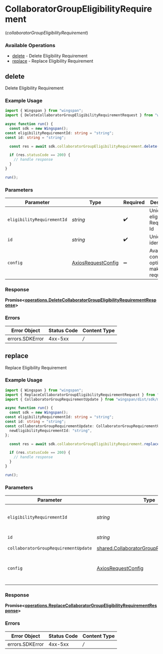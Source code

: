 # CollaboratorGroupEligibilityRequirement
(*collaboratorGroupEligibilityRequirement*)

### Available Operations

* [delete](#delete) - Delete Eligibility Requirement
* [replace](#replace) - Replace Eligibility Requirement

## delete

Delete Eligibility Requirement

### Example Usage

```typescript
import { Wingspan } from "wingspan";
import { DeleteCollaboratorGroupEligibilityRequirementRequest } from "wingspan/dist/sdk/models/operations";

async function run() {
  const sdk = new Wingspan();
const eligibilityRequirementId: string = "string";
const id: string = "string";

  const res = await sdk.collaboratorGroupEligibilityRequirement.delete(eligibilityRequirementId, id);

  if (res.statusCode == 200) {
    // handle response
  }
}

run();
```

### Parameters

| Parameter                                                    | Type                                                         | Required                                                     | Description                                                  |
| ------------------------------------------------------------ | ------------------------------------------------------------ | ------------------------------------------------------------ | ------------------------------------------------------------ |
| `eligibilityRequirementId`                                   | *string*                                                     | :heavy_check_mark:                                           | Unique eligibility Requirement Id                            |
| `id`                                                         | *string*                                                     | :heavy_check_mark:                                           | Unique identifier                                            |
| `config`                                                     | [AxiosRequestConfig](https://axios-http.com/docs/req_config) | :heavy_minus_sign:                                           | Available config options for making requests.                |


### Response

**Promise<[operations.DeleteCollaboratorGroupEligibilityRequirementResponse](../../sdk/models/operations/deletecollaboratorgroupeligibilityrequirementresponse.md)>**
### Errors

| Error Object    | Status Code     | Content Type    |
| --------------- | --------------- | --------------- |
| errors.SDKError | 4xx-5xx         | */*             |

## replace

Replace Eligibility Requirement

### Example Usage

```typescript
import { Wingspan } from "wingspan";
import { ReplaceCollaboratorGroupEligibilityRequirementRequest } from "wingspan/dist/sdk/models/operations";
import { CollaboratorGroupRequirementUpdate } from "wingspan/dist/sdk/models/shared";

async function run() {
  const sdk = new Wingspan();
const eligibilityRequirementId: string = "string";
const id: string = "string";
const collaboratorGroupRequirementUpdate: CollaboratorGroupRequirementUpdate = {
  newEligibilityRequirementId: "string",
};

  const res = await sdk.collaboratorGroupEligibilityRequirement.replace(eligibilityRequirementId, id, collaboratorGroupRequirementUpdate);

  if (res.statusCode == 200) {
    // handle response
  }
}

run();
```

### Parameters

| Parameter                                                                                                  | Type                                                                                                       | Required                                                                                                   | Description                                                                                                |
| ---------------------------------------------------------------------------------------------------------- | ---------------------------------------------------------------------------------------------------------- | ---------------------------------------------------------------------------------------------------------- | ---------------------------------------------------------------------------------------------------------- |
| `eligibilityRequirementId`                                                                                 | *string*                                                                                                   | :heavy_check_mark:                                                                                         | Unique eligibility Requirement Id                                                                          |
| `id`                                                                                                       | *string*                                                                                                   | :heavy_check_mark:                                                                                         | Unique identifier                                                                                          |
| `collaboratorGroupRequirementUpdate`                                                                       | [shared.CollaboratorGroupRequirementUpdate](../../sdk/models/shared/collaboratorgrouprequirementupdate.md) | :heavy_minus_sign:                                                                                         | N/A                                                                                                        |
| `config`                                                                                                   | [AxiosRequestConfig](https://axios-http.com/docs/req_config)                                               | :heavy_minus_sign:                                                                                         | Available config options for making requests.                                                              |


### Response

**Promise<[operations.ReplaceCollaboratorGroupEligibilityRequirementResponse](../../sdk/models/operations/replacecollaboratorgroupeligibilityrequirementresponse.md)>**
### Errors

| Error Object    | Status Code     | Content Type    |
| --------------- | --------------- | --------------- |
| errors.SDKError | 4xx-5xx         | */*             |
